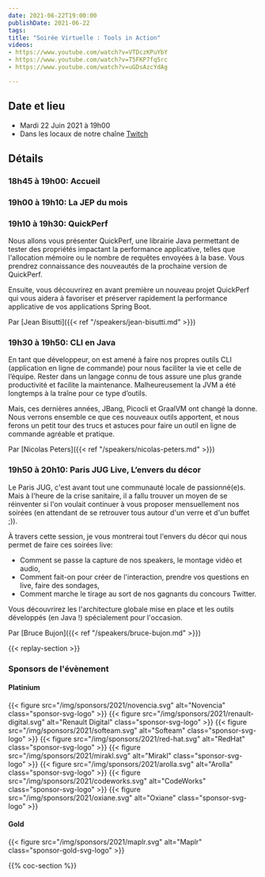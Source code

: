 ```yaml
---
date: 2021-06-22T19:00:00
publishDate: 2021-06-22
tags:
title: "Soirée Virtuelle : Tools in Action"
videos:
- https://www.youtube.com/watch?v=VTDczKPuYbY
- https://www.youtube.com/watch?v=T5FKP7fq5rc
- https://www.youtube.com/watch?v=uGDsAzcYdAg

---
```

## Date et lieu

* Mardi 22 Juin 2021 à 19h00
* Dans les locaux de notre chaîne [Twitch](https://www.twitch.tv/parisjug)

## Détails

### 18h45 à 19h00: Accueil

### 19h00 à 19h10: La JEP du mois

### 19h10 à 19h30: QuickPerf
Nous allons vous présenter QuickPerf, une librairie Java permettant de tester des propriétés impactant la performance applicative, telles que l'allocation mémoire ou le nombre de requêtes envoyées à la base. Vous prendrez connaissance des nouveautés de la prochaine version de QuickPerf.

Ensuite, vous découvrirez en avant première un nouveau projet QuickPerf qui vous aidera à favoriser et préserver rapidement la performance applicative de vos applications Spring Boot.

Par [Jean Bisutti]({{< ref "/speakers/jean-bisutti.md" >}}) 

### 19h30 à 19h50: CLI en Java
En tant que développeur, on est amené à faire nos propres outils CLI (application en ligne de commande) pour nous faciliter la vie et celle de l’équipe. Rester dans un langage connu de tous assure une plus grande productivité et facilite la maintenance. Malheureusement la JVM a été longtemps à la traîne pour ce type d’outils.

Mais, ces dernières années, JBang, Picocli et GraalVM ont changé la donne. Nous verrons ensemble ce que ces nouveaux outils apportent, et nous ferons un petit tour des trucs et astuces pour faire un outil en ligne de commande agréable et pratique.

Par [Nicolas Peters]({{< ref "/speakers/nicolas-peters.md" >}}) 

### 19h50 à 20h10: Paris JUG Live, L’envers du décor
Le Paris JUG, c'est avant tout une communauté locale de passionné(e)s. Mais à l'heure de la crise sanitaire, il a fallu trouver un moyen de se réinventer si l'on voulait continuer à vous proposer mensuellement nos soirées (en attendant de se retrouver tous autour d'un verre et d'un buffet ;)).

À travers cette session, je vous montrerai tout l'envers du décor qui nous permet de faire ces soirées live:
- Comment se passe la capture de nos speakers, le montage vidéo et audio,
- Comment fait-on pour créer de l'interaction, prendre vos questions en live, faire des sondages,
- Comment marche le tirage au sort de nos gagnants du concours Twitter.

Vous découvrirez les l'architecture globale mise en place et les outils développés (en Java !) spécialement pour l'occasion.

Par [Bruce Bujon]({{< ref "/speakers/bruce-bujon.md" >}}) 

{{< replay-section >}}

### Sponsors de l'évènement

#### Platinium
{{< figure src="/img/sponsors/2021/novencia.svg" alt="Novencia" class="sponsor-svg-logo" >}}
{{< figure src="/img/sponsors/2021/renault-digital.svg" alt="Renault Digital" class="sponsor-svg-logo" >}}
{{< figure src="/img/sponsors/2021/softeam.svg" alt="Softeam" class="sponsor-svg-logo" >}}
{{< figure src="/img/sponsors/2021/red-hat.svg" alt="RedHat" class="sponsor-svg-logo" >}}
{{< figure src="/img/sponsors/2021/mirakl.svg" alt="Mirakl" class="sponsor-svg-logo" >}}
{{< figure src="/img/sponsors/2021/arolla.svg" alt="Arolla" class="sponsor-svg-logo" >}}
{{< figure src="/img/sponsors/2021/codeworks.svg" alt="CodeWorks" class="sponsor-svg-logo" >}}
{{< figure src="/img/sponsors/2021/oxiane.svg" alt="Oxiane" class="sponsor-svg-logo" >}}

#### Gold
{{< figure src="/img/sponsors/2021/maplr.svg" alt="Maplr" class="sponsor-gold-svg-logo" >}}

{{% coc-section %}}
